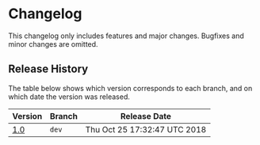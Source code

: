 # Changelog

This changelog only includes features and major changes. Bugfixes and
minor changes are omitted.

## Release History
The table below shows which version corresponds to each branch, and on which date the version was released.

| Version          | Branch   | Release Date           |
| ---------------- | -------- | ---------------------- |
| [1.0](#)         | `dev`    | Thu Oct 25 17:32:47 UTC 2018       |

